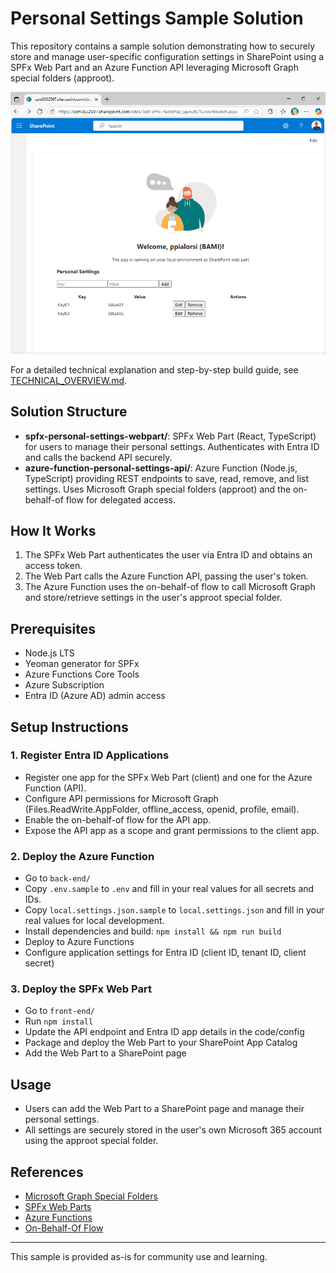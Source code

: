# Personal Settings Sample Solution

This repository contains a sample solution demonstrating how to securely store and manage user-specific configuration settings in SharePoint using a SPFx Web Part and an Azure Function API leveraging Microsoft Graph special folders (approot).

![Personal Settings Web Part Screenshot](assets/webpart-screenshot.png)

For a detailed technical explanation and step-by-step build guide, see [TECHNICAL_OVERVIEW.md](./TECHNICAL_OVERVIEW.md).

## Solution Structure

- **spfx-personal-settings-webpart/**: SPFx Web Part (React, TypeScript) for users to manage their personal settings. Authenticates with Entra ID and calls the backend API securely.
- **azure-function-personal-settings-api/**: Azure Function (Node.js, TypeScript) providing REST endpoints to save, read, remove, and list settings. Uses Microsoft Graph special folders (approot) and the on-behalf-of flow for delegated access.

## How It Works

1. The SPFx Web Part authenticates the user via Entra ID and obtains an access token.
2. The Web Part calls the Azure Function API, passing the user's token.
3. The Azure Function uses the on-behalf-of flow to call Microsoft Graph and store/retrieve settings in the user's approot special folder.

## Prerequisites

- Node.js LTS
- Yeoman generator for SPFx
- Azure Functions Core Tools
- Azure Subscription
- Entra ID (Azure AD) admin access

## Setup Instructions

### 1. Register Entra ID Applications
- Register one app for the SPFx Web Part (client) and one for the Azure Function (API).
- Configure API permissions for Microsoft Graph (Files.ReadWrite.AppFolder, offline_access, openid, profile, email).
- Enable the on-behalf-of flow for the API app.
- Expose the API app as a scope and grant permissions to the client app.

### 2. Deploy the Azure Function
- Go to `back-end/`
- Copy `.env.sample` to `.env` and fill in your real values for all secrets and IDs.
- Copy `local.settings.json.sample` to `local.settings.json` and fill in your real values for local development.
- Install dependencies and build: `npm install && npm run build`
- Deploy to Azure Functions
- Configure application settings for Entra ID (client ID, tenant ID, client secret)

### 3. Deploy the SPFx Web Part
- Go to `front-end/`
- Run `npm install`
- Update the API endpoint and Entra ID app details in the code/config
- Package and deploy the Web Part to your SharePoint App Catalog
- Add the Web Part to a SharePoint page

## Usage

- Users can add the Web Part to a SharePoint page and manage their personal settings.
- All settings are securely stored in the user's own Microsoft 365 account using the approot special folder.

## References
- [Microsoft Graph Special Folders](https://learn.microsoft.com/en-us/graph/api/drive-get-specialfolder?view=graph-rest-1.0&tabs=http)
- [SPFx Web Parts](https://learn.microsoft.com/en-us/sharepoint/dev/spfx/web-parts/overview-client-side-web-parts)
- [Azure Functions](https://learn.microsoft.com/en-us/azure/azure-functions/)
- [On-Behalf-Of Flow](https://learn.microsoft.com/en-us/azure/active-directory/develop/v2-oauth2-on-behalf-of-flow)

---

This sample is provided as-is for community use and learning.
